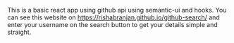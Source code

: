 This is a basic react app using github api using semantic-ui and hooks.
You can see this website on https://rishabranjan.github.io/github-search/ and enter your username on the search button to get your details simple and straight.


